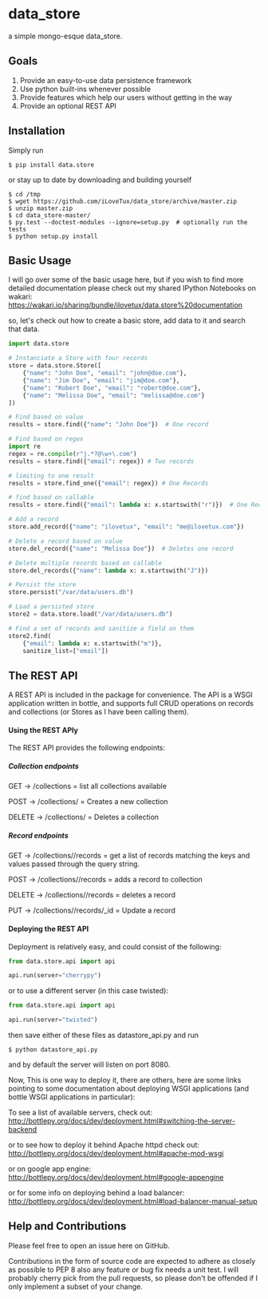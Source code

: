 # data_store

a simple mongo-esque data_store.

## Goals

1. Provide an easy-to-use data persistence framework
2. Use python built-ins whenever possible
3. Provide features which help our users without getting in the way
4. Provide an optional REST API 

## Installation

Simply run

    $ pip install data.store

or stay up to date by downloading and building yourself

    $ cd /tmp
    $ wget https://github.com/iLoveTux/data_store/archive/master.zip
    $ unzip master.zip
    $ cd data_store-master/
    $ py.test --doctest-modules --ignore=setup.py  # optionally run the tests
    $ python setup.py install

## Basic Usage

I will go over some of the basic usage here, but if you wish to find more 
detailed documentation please check out my shared IPython Notebooks on 
wakari: https://wakari.io/sharing/bundle/ilovetux/data.store%20documentation

so, let's check out how to create a basic store, add data to it and 
search that data.

```python
import data.store

# Instanciate a Store with four records
store = data.store.Store([
    {"name": "John Doe", "email": "john@doe.com"},
    {"name": "Jim Doe", "email": "jim@doe.com"},
    {"name": "Robert Doe", "email": "robert@doe.com"},
    {"name": "Melissa Doe", "email": "melissa@doe.com"}
])

# Find based on value
results = store.find({"name": "John Doe"})  # One record

# Find based on regex
import re
regex = re.compile(r"j.*?@\w+\.com")
results = store.find({"email": regex}) # Two records

# limiting to one result
results = store.find_one({"email": regex}) # One Records

# find based on callable
results = store.find({"email": lambda x: x.startswith("r")})  # One Record

# Add a record
store.add_record({"name": "ilovetux", "email": "me@ilovetux.com"})

# Delete a record based on value
store.del_record({"name": "Melissa Doe"})  # Deletes one record

# Delete multiple records based on callable
store.del_records({"name": lambda x: x.startswith("J")})

# Persist the store
store.persist("/var/data/users.db")

# Load a persisted store
store2 = data.store.load("/var/data/users.db")

# Find a set of records and sanitize a field on them
store2.find(
    {"email": lambda x: x.startswith("m")},
    sanitize_list=["email"])
```

## The REST API

A REST API is included in the package for convenience. The
API is a WSGI application written in bottle, and supports
full CRUD operations on records and collections (or Stores
as I have been calling them).

#### Using the REST APIy

The REST API provides the following endpoints:

##### Collection endpoints

GET    -> /collections              = list all collections available

POST   -> /collections/<collection> = Creates a new collection

DELETE -> /collections/<collection> = Deletes a collection

##### Record endpoints

GET    -> /collections/<collection>/records = get a list of records
       matching the keys and values passed through the query string.

POST   -> /collections/<collection>/records = adds a record to collection

DELETE -> /collections/<collection>/records = deletes a record

PUT    -> /collections/<collection>/records/_id = Update a record

#### Deploying the REST API
Deployment is relatively easy, and could consist of the
following:

```python
from data.store.api import api

api.run(server="cherrypy")
```

or to use a different server (in this case twisted):

```python
from data.store.api import api

api.run(server="twisted")
```

then save either of these files as datastore_api.py
and run

    $ python datastore_api.py

and by default the server will listen on port 8080.

Now, This is one way to deploy it, there are others,
here are some links pointing to some documentation
about deploying WSGI applications (and bottle WSGI
applications in particular):

To see a list of available servers, check out:
http://bottlepy.org/docs/dev/deployment.html#switching-the-server-backend

or to see how to deploy it behind Apache httpd check out:
http://bottlepy.org/docs/dev/deployment.html#apache-mod-wsgi

or on google app engine:
http://bottlepy.org/docs/dev/deployment.html#google-appengine

or for some info on deploying behind a load balancer:
http://bottlepy.org/docs/dev/deployment.html#load-balancer-manual-setup

## Help and Contributions

Please feel free to open an issue here on GitHub.

Contributions in the form of source code are expected to adhere as closely as
possible to PEP 8 also any feature or bug fix needs a unit test. I will 
probably cherry pick from the pull requests, so please don't be offended
if I only implement a subset of your change.
